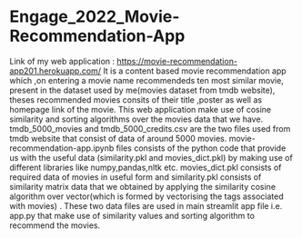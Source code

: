 # Engage_2022_Movie-Recommendation-App
Link of my web application : https://movie-recommendation-app201.herokuapp.com/
It is a content based movie recommendation app which ,on entering a movie name recommendeds ten most similar movie, present in the dataset used by me(movies dataset from tmdb website), theses recommended movies consits of their title ,poster as well as homepage link of the movie.
This web application make use of cosine similarity and sorting algorithms over the movies data that we have.
tmdb_5000_movies and tmdb_5000_credits.csv are the two files used from tmdb website that consist of data of around 5000 movies. 
movie-recommendation-app.ipynb files consists of the python code that provide us with the useful data (similarity.pkl and movies_dict.pkl) by making use of different libraries like numpy,pandas,nltk etc.
movies_dict.pkl consists of required data of movies in useful form and similarity.pkl consists of similarity matrix data that we obtained by applying the similarity cosine algorithm over vector(which is formed by vectorising the tags associated with movies) .
These two data files are used in main streamlit app file i.e. app.py that make use of similarity values and sorting algorithm to recommend the movies.
